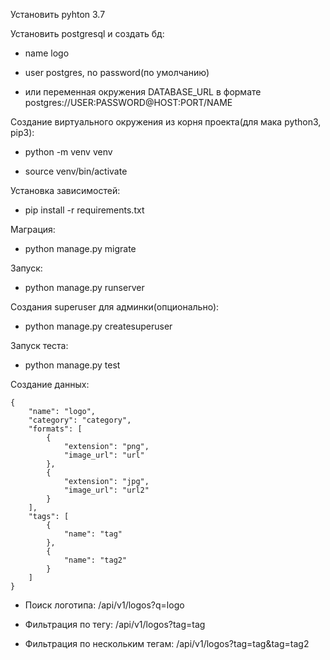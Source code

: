 Установить pyhton 3.7

Установить postgresql и создать бд:

*  name logo

*  user postgres, no password(по умолчанию)

*  или переменная окружения DATABASE_URL в формате postgres://USER:PASSWORD@HOST:PORT/NAME


Создание виртуального окружения из корня проекта(для мака python3, pip3):

*  python -m venv venv

*  source venv/bin/activate

Установка зависимостей:

*  pip install -r requirements.txt

Маграция:

*  python manage.py migrate

Запуск:

*  python manage.py runserver

Создания superuser для админки(опционально):

*  python manage.py createsuperuser

Запуск теста:

*  python manage.py test

Создание данных:
```
{
    "name": "logo",
    "category": "category",
    "formats": [
        {
            "extension": "png",
            "image_url": "url"
        },
        {
            "extension": "jpg",
            "image_url": "url2"
        }
    ],
    "tags": [
        {
            "name": "tag"
        },
        {
            "name": "tag2"
        }
    ]
}
```



*  Поиск логотипа: /api/v1/logos?q=logo

*  Фильтрация по тегу: /api/v1/logos?tag=tag

*  Фильтрация по нескольким тегам: /api/v1/logos?tag=tag&tag=tag2
